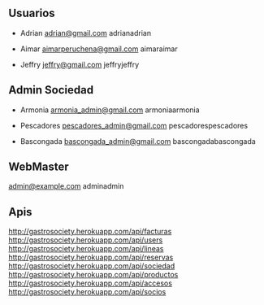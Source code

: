 ## Usuarios

- Adrian
adrian@gmail.com
adrianadrian

- Aimar
aimarperuchena@gmail.com
aimaraimar

- Jeffry
jeffry@gmail.com
jeffryjeffry

## Admin Sociedad

- Armonia
armonia_admin@gmail.com
armoniaarmonia

- Pescadores
pescadores_admin@gmail.com
pescadorespescadores

- Bascongada
bascongada_admin@gmail.com
bascongadabascongada


## WebMaster

admin@example.com
adminadmin

## Apis
http://gastrosociety.herokuapp.com/api/facturas
http://gastrosociety.herokuapp.com/api/users
http://gastrosociety.herokuapp.com/api/lineas
http://gastrosociety.herokuapp.com/api/reservas
http://gastrosociety.herokuapp.com/api/sociedad
http://gastrosociety.herokuapp.com/api/productos
http://gastrosociety.herokuapp.com/api/accesos
http://gastrosociety.herokuapp.com/api/socios

